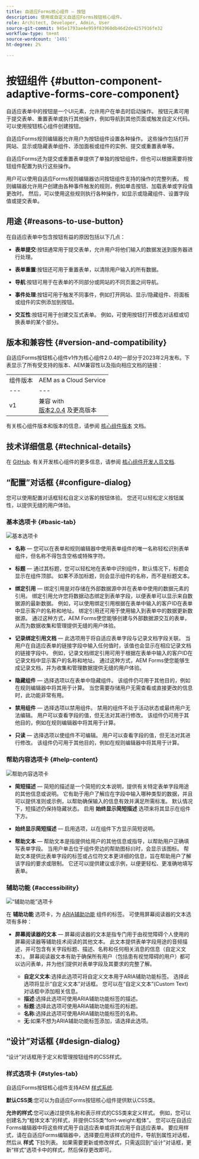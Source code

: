 ```yaml
---
title: 自适应Forms核心组件 — 按钮
description: 使用或自定义自适应Forms按钮核心组件。
role: Architect, Developer, Admin, User
source-git-commit: 945e1793ae4e959f83960db46d2de4257916fe32
workflow-type: tm+mt
source-wordcount: '1491'
ht-degree: 2%

---
```



# 按钮组件 {#button-component-adaptive-forms-core-component}

自适应表单中的按钮是一个UI元素，允许用户在单击时启动操作。 按钮元素可用于提交表单、重置表单或执行其他操作，例如导航到其他页面或触发自定义代码。 可以使用按钮核心组件创建按钮。

自适应Forms规则编辑器允许用户为按钮组件设置各种操作。 这些操作包括打开网站、显示或隐藏表单组件、添加面板或组件的实例、提交或重置表单等。

自适应Forms还为提交或重置表单提供了单独的按钮组件，但也可以根据需要将按钮组件配置为执行这些操作。

用户可以使用自适应Forms规则编辑器访问按钮组件支持的操作的完整列表。 规则编辑器允许用户创建由各种事件触发的规则，例如单击按钮、加载表单或字段值更改时。 然后，可以使用这些规则执行各种操作，如显示或隐藏组件、设置字段值或提交表单。

## 用途 {#reasons-to-use-button}

在自适应表单中包含按钮有益的原因包括以下几点：

* **表单提交**:按钮通常用于提交表单，允许用户将他们输入的数据发送到服务器进行处理。

* **表单重置**:按钮还可用于重置表单，以清除用户输入的所有数据。

* **导航**:按钮可用于在表单的不同部分或网站的不同页面之间导航。

* **事件处理**:按钮可用于触发不同事件，例如打开网站、显示/隐藏组件、将面板或组件的实例添加到按钮。

* **交互性**:按钮可用于创建交互式表单。 例如，可使用按钮打开模态对话框或切换表单的某个部分。

## 版本和兼容性 {#version-and-compatibility}

自适应Forms按钮核心组件v1作为核心组件2.0.4的一部分于2023年2月发布。下表显示了所有受支持的版本、AEM兼容性以及指向相应文档的链接：

|  |  |
|---|---|
| 组件版本 | AEM as a Cloud Service |
| --- | --- |
| v1 | 兼容 with<br>[版本2.0.4](/help/versions.md) 及更高版本 | 兼容 | 兼容 |

有关核心组件版本和版本的信息，请参阅 [核心组件版本](/help/versions.md) 文档。

<!-- ## Sample Component Output {#sample-component-output}

To experience the Accordion Component as well as see examples of its configuration options as well as HTML and JSON output, visit the [Component Library](https://adobe.com/go/aem_cmp_library_accordion). -->

## 技术详细信息 {#technical-details}

在 [GitHub](https://github.com/adobe/aem-core-forms-components/tree/master/ui.af.apps/src/main/content/jcr_root/apps/core/fd/components/form/button/v1/button). 有关开发核心组件的更多信息，请参阅 [核心组件开发人员文档](/help/developing/overview.md).

## “配置”对话框 {#configure-dialog}

您可以使用配置对话框轻松自定义访客的按钮体验。 您还可以轻松定义按钮属性，以提供无缝的用户体验。

### 基本选项卡 {#basic-tab}

![基本选项卡](/help/adaptive-forms/assets/button_basictab.png)

* **名称**  — 您可以在表单和规则编辑器中使用表单组件的唯一名称轻松识别表单组件，但名称不得包含空格或特殊字符。

* **标题**  — 通过其标题，您可以轻松地在表单中识别组件，默认情况下，标题会显示在组件顶部。 如果不添加标题，则会显示组件的名称，而不是标题文本。

* **绑定引用**  — 绑定引用是对存储在外部数据源中并在表单中使用的数据元素的引用。 绑定引用允许您将数据动态绑定到表单字段，以便表单可以显示来自数据源的最新数据。 例如，可以使用绑定引用根据在表单中输入的客户ID在表单中显示客户的名称和地址。 绑定引用还可用于使用输入到表单中的数据更新数据源。 通过这种方式，AEM Forms使您能够创建与外部数据源交互的表单，从而为数据收集和管理提供无缝的用户体验。

* **记录绑定引用文档**  — 此选项用于将自适应表单字段与记录文档字段关联。 当用户在自适应表单的链接字段中输入任何值时，该值也会显示在相应记录文档的链接字段中。 例如，记录文档绑定引用可用于根据在表单中输入的客户ID在记录文档中显示客户的名称和地址。 通过这种方式，AEM Forms使您能够生成记录文档，并为收集和管理数据提供无缝的用户体验。

* **隐藏组件**  — 选择选项以在表单中隐藏组件。 该组件仍可用于其他目的，例如在规则编辑器中将其用于计算。 当您需要存储用户无需查看或直接更改的信息时，此功能非常有用。
* **禁用组件**  — 选择选项以禁用组件。 禁用的组件不处于活动状态或最终用户无法编辑。 用户可以查看字段的值，但无法对其进行修改。 该组件仍可用于其他目的，例如在规则编辑器中将其用于计算。
* **只读**  — 选择选项以使组件不可编辑。 用户可以查看字段的值，但无法对其进行修改。 该组件仍可用于其他目的，例如在规则编辑器中将其用于计算。

### 帮助内容选项卡 {#help-content}

![帮助内容选项卡](/help/adaptive-forms/assets/button_helptab.png)

* **简短描述**  — 简短的描述是一个简短的文本说明，提供有关特定表单字段用途的其他信息或说明。 它有助于用户了解应在字段中输入哪种类型的数据，并且可以提供准则或示例，以帮助确保输入的信息有效并满足所需标准。 默认情况下，短描述仍保持隐藏状态。 启用 **始终显示简短描述** 选项来将其显示在组件下方。

* **始终显示简短描述**  — 启用选项，以在组件下方显示简短说明。

* **帮助文本**  — 帮助文本是指提供给用户的其他信息或指导，以帮助用户正确填写表单字段。 当用户单击位于组件旁边的帮助图标(i)时，会显示该图标。 帮助文本提供比表单字段的标签或占位符文本更详细的信息，旨在帮助用户了解该字段的要求或限制。 它还可以提供建议或示例，以便更轻松、更准确地填写表单。

### 辅助功能 {#accessibility}

![“辅助功能”选项卡](/help/adaptive-forms/assets/button_accessibilitytab.png)


在 **辅助功能** 选项卡，为 [ARIA辅助功能](https://www.w3.org/WAI/standards-guidelines/aria/) 组件的标签。 可使用屏幕阅读器的文本选项有多种：

* **屏幕阅读器的文本**  — 屏幕阅读器的文本是指专门用于由视觉障碍个人使用的屏幕阅读器等辅助技术阅读的其他文本。 此文本提供表单字段用途的音频描述，并可包含有关字段标题、描述、名称和任何相关消息的信息（自定义文本）。 屏幕阅读器文本有助于确保所有用户（包括患有视觉障碍的用户）都可以访问表单，并为他们提供对表单字段及其要求的完整了解。


   * **自定义文本**:选择此选项可将自定义文本用于ARIA辅助功能标签。 选择此选项将显示“自定义文本”对话框。 您可以在“自定义文本”(Custom Text)对话框中添加相关信息。
   * **描述**:选择此选项可使用ARIA辅助功能标签的描述。
   * **标题**:选择此选项可使用ARIA辅助功能标签的标题。
   * **名称**:选择此选项可使用ARIA辅助功能标签的名称。
   * **无**:如果不想为ARIA辅助功能标签添加，请选择此选项。

## “设计”对话框 {#design-dialog}

“设计”对话框用于定义和管理按钮组件的CSS样式。

### 样式选项卡 {#styles-tab}

自适应Forms按钮核心组件支持AEM [样式系统](/help/get-started/authoring.md#component-styling).

**默认CSS类**:您可以为自适应Forms按钮核心组件提供默认CSS类。

**允许的样式**:您可以通过提供名称和表示样式的CSS类来定义样式。 例如，您可以创建名为“粗体文本”的样式，并提供CSS类“font-weight:粗体”。 您可以在自适应Forms编辑器中将这些样式用于自适应表单或将其应用于自适应表单。 要应用样式，请在自适应Forms编辑器中，选择要应用该样式的组件，导航到属性对话框，然后从 **样式** 下拉列表。 如果需要更新或修改样式，只需返回到“设计”对话框，更新“样式”选项卡中的样式，然后保存更改即可。

